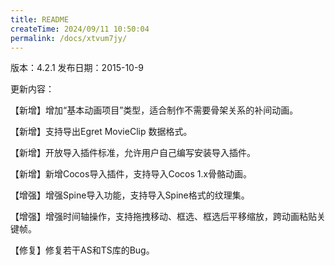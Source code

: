 ```yaml
---
title: README
createTime: 2024/09/11 10:50:04
permalink: /docs/xtvum7jy/
---
```

版本：4.2.1
发布日期：2015-10-9

更新内容：

【新增】增加“基本动画项目”类型，适合制作不需要骨架关系的补间动画。

【新增】支持导出Egret MovieClip 数据格式。

【新增】开放导入插件标准，允许用户自己编写安装导入插件。

【新增】新增Cocos导入插件，支持导入Cocos 1.x骨骼动画。

【增强】增强Spine导入功能，支持导入Spine格式的纹理集。

【增强】增强时间轴操作，支持拖拽移动、框选、框选后平移缩放，跨动画粘贴关键帧。

【修复】修复若干AS和TS库的Bug。
